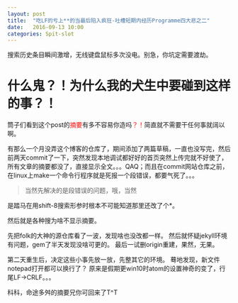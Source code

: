 ```yaml
---
layout: post
title:  "吃LF的亏上**的当最后陷入疯狂-吐槽短期内经历Programme四大悲之二"
date:   2016-09-13 10:00
categories: Spit-slot
---
```


搜索历史条目瞬间激增，无线键盘鼠标多次没电。别急，你坑定需要渡劫。



# 什么鬼？！为什么我的犬生中要碰到这样的事？！

筒子们看到这个post的<span style="color: red">摘要</span>有多不容易你造吗<span style="color: red">？！</span>简直就不需要干任何事就阔以啊。

有那么一个月没弄这个博客的仓库了，期间添加了两篇草稿，一直也没写完，然后前两天commit了一下，突然发现本地调试都好好的首页突然上传完就不好使了，所有文章的摘要都没了，直接显示全文。。。QAQ；而且在commit网站仓库之前，在linux上make一个命令行程序就是死报一个段错误，都要气死了。。。

> 当然先解决的是段错误的问题，哦，当然

是踏马在用shift-8搜索形参时根本不可能知道那里还改了个*。

然后就是各种搜为啥不显示摘要。

先把folk的大神的源仓库看了一波，发现啥也没改都一样。
然后就怀疑jekyll环境有问题，gem了半天发现没啥可更的。
最后一试删origin重建，果然，无果。

第二天重生后，决定这些小事先放一放，先整其它的环境。
蓦地发现，新文件notepad打开都可以换行了？
原来是假期更win10时atom的设置神奇的变了，行尾LF→CRLF。。。

科科，命途多舛的摘要兄你可回来了T^T
